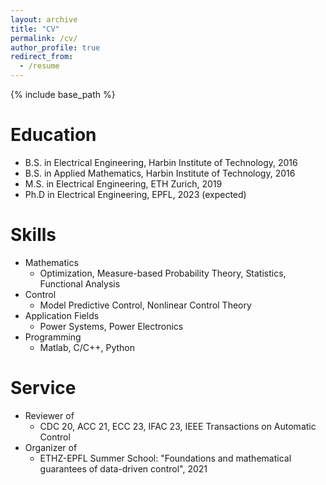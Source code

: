 ```yaml
---
layout: archive
title: "CV"
permalink: /cv/
author_profile: true
redirect_from:
  - /resume
---
```


{% include base_path %}

Education
======
* B.S. in Electrical Engineering, Harbin Institute of Technology, 2016
* B.S. in Applied Mathematics, Harbin Institute of Technology, 2016
* M.S. in Electrical Engineering, ETH Zurich, 2019
* Ph.D in Electrical Engineering, EPFL, 2023 (expected)

Skills
======
* Mathematics 
  * Optimization, Measure-based Probability Theory, Statistics, Functional Analysis
* Control
  * Model Predictive Control, Nonlinear Control Theory
* Application Fields
  * Power Systems, Power Electronics
* Programming
  * Matlab, C/C++, Python
  
Service
======
* Reviewer of
  * CDC 20, ACC 21, ECC 23, IFAC 23, IEEE Transactions on Automatic Control
* Organizer of 
  * ETHZ-EPFL Summer School: "Foundations and mathematical guarantees of data-driven control", 2021
